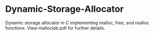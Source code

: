# Dynamic-Storage-Allocator
Dynamic storage allocator in C implementing malloc, free, and realloc functions. View malloclab.pdf for further details.
